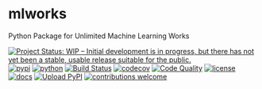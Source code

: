 # mlworks
Python Package for Unlimited Machine Learning Works

[![Project Status: WIP – Initial development is in progress, but there has not yet been a stable, usable release suitable for the public.](https://www.repostatus.org/badges/latest/wip.svg)](https://www.repostatus.org/#wip)
[![pypi](https://img.shields.io/pypi/v/mlworks)](https://pypi.org/project/mlworks/)
[![python](https://img.shields.io/pypi/pyversions/mlworks)](https://pypi.org/project/mlworks/)
[![Build Status](https://api.travis-ci.org/adelmofilho/mlworks.svg?branch=master&status=unknown)](https://travis-ci.org/github/adelmofilho/mlworks/)
[![codecov](https://codecov.io/gh/adelmofilho/mlworks/branch/master/graphs/badge.svg?branch=master)](https://codecov.io/github/adelmofilho/mlworks?branch=master)
[![Code Quality](https://img.shields.io/scrutinizer/g/adelmofilho/mlworks.svg)](https://scrutinizer-ci.com/g/adelmofilho/mlworks/badges/quality-score.png?b=master)
[![license](https://img.shields.io/github/license/adelmofilho/mlworks?color=blue)](https://scrutinizer-ci.com/g/adelmofilho/mlworks/badges/quality-score.png?b=master)
[![docs](https://readthedocs.org/projects/mlworks/badge/?version=latest)](https://readthedocs.org/projects/mlworks/?badge=latest)
[![Upload PyPI](https://github.com/adelmofilho/mlworks/workflows/Upload%20Python%20Package/badge.svg)](https://github.com/adelmofilho/mlworks/actions)
[![contributions welcome](https://img.shields.io/badge/contributions-welcome-brightgreen.svg?style=flat)](https://github.com/adelmofilho/mlworks/issues)
